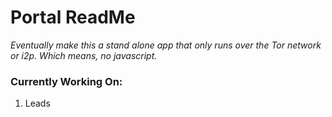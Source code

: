 # Portal ReadMe

*Eventually make this a stand alone app that only runs over the Tor network or i2p. Which means, no javascript.*

### Currently Working On:
1. Leads